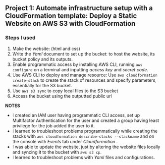 ## Project 1: Automate infrastructure setup with a CloudFormation template: Deploy a Static Website on AWS S3 with CloudFormation ##

### Steps I used ###
1. Make the website: (html and css)
2. Write the _Yaml_ document to set up the bucket: to host the website, its bucket policy and its outputs.
3. Enable programmatic access by installing AWS CLI, running `aws configure` on a terminal and inputting _access key_ and _secret code_.
4. Use AWS CLI to deploy and manage resource: Use `aws cloudformation create-stack` to create the stack of resources and specify parameters, essentially for the S3 bucket.
5. Use `aws s3 sync` to copy local files to the S3 bucket
6. Access the bucket using the outputted public url




__NOTES__
- I created an IAM user having programmatic CLI access, set up Multifactor Authentication for the user and created a group having least privilege for the job added the user to it.
- I learned to troubleshoot problems programmatically while creating the stacks with `aws cloudformation describe-stacks --stackname` and on the console with _Events_ tab under _Cloudformation_ .
- I was able to update the website, just by altering the website files locally and syncing it to the bucket with `aws s3 cp`.
- I learned to troubleshoot problems with _Yaml_ files and configurations. 
